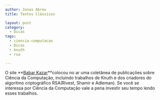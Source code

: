 ```yaml
---
author: Jonas Abreu
title: Textos Clássicos

layout: post
category:
  - Dicas
tags:
  - ciencia-computacao
  - Dicas
  - knuth
  - rsa

---
```

O site **[Babar Kazar][1]**colocou no ar uma coletânea de publicações sobre Ciência da Computação, incluindo trabalhos de Knuth e dos criadores do algoritmo criptográfico RSA(Rivest, Shamir e Adleman). Se você se interessa por Ciência da Computação vale a pena investir seu tempo lendo esses trabalhos. 














 [1]: http://www.zafar.se/bkz/Articles/ClassicCompScienceTexts





